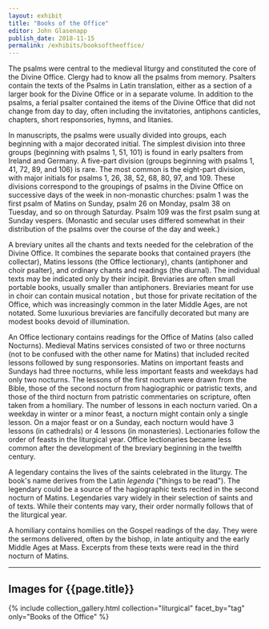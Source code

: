 ```yaml
---
layout: exhibit
title: "Books of the Office"
editor: John Glasenapp
publish_date: 2018-11-15
permalink: /exhibits/booksoftheoffice/
---
```


The psalms were central to the medieval liturgy and constituted the core of the Divine Office. Clergy had to know all the psalms from memory. Psalters contain the texts of the Psalms in Latin translation, either as a section of a larger book for the Divine Office or in a separate volume. In addition to the psalms, a ferial psalter contained the items of the Divine Office that did not change from day to day, often including the invitatories, antiphons canticles, chapters, short responsories, hymns, and litanies.

In manuscripts, the psalms were usually divided into groups, each beginning with a major decorated initial. The simplest division into three groups (beginning with psalms 1, 51, 101) is found in early psalters from Ireland and Germany. A five-part division (groups beginning with psalms 1, 41, 72, 89, and 106) is rare. The most common is the eight-part division, with major initials for psalms 1, 26, 38, 52, 68, 80, 97, and 109. These divisions correspond to the groupings of psalms in the Divine Office on successive days of the week in non-monastic churches: psalm 1 was the first psalm of Matins on Sunday, psalm 26 on Monday, psalm 38 on Tuesday, and so on through Saturday. Psalm 109 was the first psalm sung at Sunday vespers. (Monastic and secular uses differed somewhat in their distribution of the psalms over the course of the day and week.)

A breviary unites all the chants and texts needed for the celebration of the Divine Office. It combines the separate books that contained prayers (the collectar), Matins lessons (the Office lectionary), chants (antiphoner and choir psalter), and ordinary chants and readings (the diurnal). The individual texts may be indicated only by their incipit. Breviaries are often small portable books, usually smaller than antiphoners. Breviaries meant for use in choir can contain musical notation , but those for private recitation of the Office, which was increasingly common in the later Middle Ages, are not notated. Some luxurious breviaries are fancifully decorated but many are modest books devoid of illumination.

An Office lectionary contains readings for the Office of Matins (also called Nocturns). Medieval Matins services consisted of two or three nocturns (not to be confused with the other name for Matins) that included recited lessons followed by sung responsories. Matins on important feasts and Sundays had three nocturns, while less important feasts and weekdays had only two nocturns. The lessons of the first nocturn were drawn from the Bible, those of the second nocturn from hagiographic or patristic texts, and those of the third nocturn from patristic commentaries on scripture, often taken from a homiliary. The number of lessons in each nocturn varied. On a weekday in winter or a minor feast, a nocturn might contain only a single lesson. On a major feast or on a Sunday, each nocturn would have 3 lessons (in cathedrals) or 4 lessons (in monasteries). Lectionaries follow the order of feasts in the liturgical year. Office lectionaries became less common after the development of the breviary beginning in the twelfth century.

A legendary contains the lives of the saints celebrated in the liturgy. The book's name derives from the Latin *legenda* ("things to be read"). The legendary could be a source of the hagiographic texts recited in the second nocturn of Matins. Legendaries vary widely in their selection of saints and of texts. While their contents may vary, their order normally follows that of the liturgical year.

A homiliary contains homilies on the Gospel readings of the day. They were the sermons delivered, often by the bishop, in late antiquity and the early Middle Ages at Mass. Excerpts from these texts were read in the third nocturn of Matins.

---

## Images for {{page.title}}



{% include collection_gallery.html collection="liturgical" facet_by="tag" only="Books of the Office" %}

<!-- ---

Western MS 038, ff. 136v-137r: Psalm 109 begins the 8th section in the eight-part division of the psalter.

Western MS 038, ff. 193v-194r: Litany of the Saints.

Western MS 049, recto: A psalter from 12th-century Germany adapted to liturgical use through the addition of antiphons at the bottom of the page.

Plimpton MS 040G, f. 1r: A choir psalter from 15th-century Italy.

---

**Typographical MS 2: A psalter from 15th-century Tuscany**

f. 1r: List of invitatory antiphons for the church year and a hymn, "Primo dierum." 

f. 15r, *detail*: Antiphon, "Confortate manus dissolutas."

f. 46r: Canticle, "Benedictus." 

f. 46r, *detail*: Initial of Zacharias holding a scroll with the artist's name.

f. 81r: Hymn, "Consors paterni luminis lux."

---

Smith Western MS 16, f. 116v: A breviary from 12th-century Auvergne.

Smith Med/Ren Frag. 24, f. 1r: A breviary from 13th-century Flanders.

---

Smith Med/Ren Frag. 26, verso: An office lectionary from 12th-century Italy.

Smith Med/Ren Frag. 14, f. 1r: An office lectionary from 12th-century Switzerland.

Plimpton MS 050, f. 11v: Ambrose's commentary on Luke, adapted for liturgical use, from 12th-century France.

---

Plimpton MS 064, f. 2v: A legendary from 11th-century central Italy showing the deeds of saints Cyprian and Justina, who were commemorated on September 26.

---

Plimpton MS 055, f. 1v: A homiliary from 9th-century France containing a composite text, attributed in the margin to Bede the Venerable, that juxtaposes parts of various homiletic and exegetical texts.
 -->